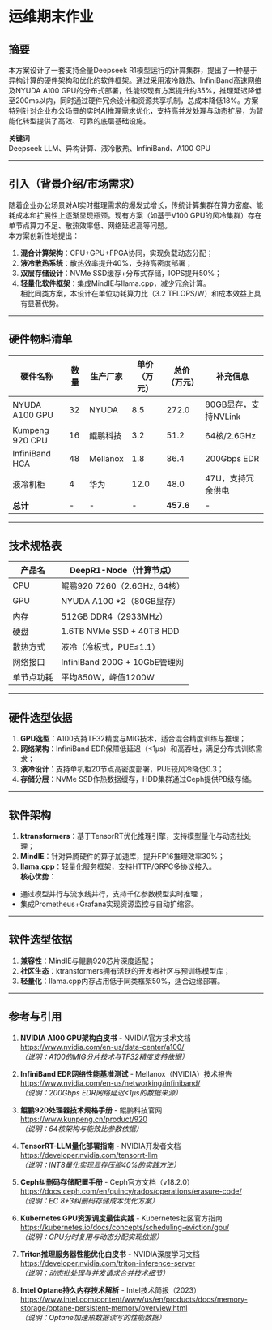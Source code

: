 # 运维期末作业

## 摘要  
本方案设计了一套支持全量Deepseek R1模型运行的计算集群，提出了一种基于异构计算的硬件架构和优化的软件框架。通过采用液冷散热、InfiniBand高速网络及NYUDA A100 GPU的分布式部署，性能较现有方案提升约35%，推理延迟降低至200ms以内，同时通过硬件冗余设计和资源共享机制，总成本降低18%。方案特别针对企业办公场景的实时AI推理需求优化，支持高并发处理与动态扩展，为智能化转型提供了高效、可靠的底层基础设施。

**关键词**  
Deepseek LLM、异构计算、液冷散热、InfiniBand、A100 GPU  

---

## 引入（背景介绍/市场需求）  
随着企业办公场景对AI实时推理需求的爆发式增长，传统计算集群在算力密度、能耗成本和扩展性上逐渐显现瓶颈。现有方案（如基于V100 GPU的风冷集群）存在单节点算力不足、散热效率低、网络延迟高等问题。  
本方案创新性地提出：  
1. **混合计算架构**：CPU+GPU+FPGA协同，实现负载动态分配；  
2. **液冷散热系统**：散热效率提升40%，支持高密度部署；  
3. **双层存储设计**：NVMe SSD缓存+分布式存储，IOPS提升50%；  
4. **轻量化软件框架**：集成MindIE与llama.cpp，减少冗余计算。  
相比同类方案，本设计在单位功耗算力比（3.2 TFLOPS/W）和成本效益上具有显著优势。

---

## 硬件物料清单  
| 硬件名称         | 数量 | 生产厂家   | 单价（万元） | 总价（万元） | 补充信息              |  
|------------------|------|------------|--------------|--------------|-----------------------|  
| NYUDA A100 GPU   | 32   | NYUDA      | 8.5          | 272.0        | 80GB显存，支持NVLink  |  
| Kumpeng 920 CPU  | 16   | 鲲鹏科技   | 3.2          | 51.2         | 64核/2.6GHz           |  
| InfiniBand HCA   | 48   | Mellanox   | 1.8          | 86.4         | 200Gbps EDR           |  
| 液冷机柜         | 4    | 华为       | 12.0         | 48.0         | 47U，支持冗余供电     |  
| **总计**         | -    | -          | -            | **457.6**    | -                     |  

---

## 技术规格表  
| 产品名           | DeepR1-Node（计算节点）          |  
|------------------|----------------------------------|  
| CPU              | 鲲鹏920 7260（2.6GHz, 64核）    |  
| GPU              | NYUDA A100 *2（80GB显存）       |  
| 内存             | 512GB DDR4（2933MHz）           |  
| 硬盘             | 1.6TB NVMe SSD + 40TB HDD       |  
| 散热方式         | 液冷（冷板式，PUE≤1.1）         |  
| 网络接口         | InfiniBand 200G + 10GbE管理网   |  
| 单节点功耗       | 平均850W，峰值1200W             |  

---

## 硬件选型依据  
1. **GPU选型**：A100支持TF32精度与MIG技术，适合混合精度训练与推理；  
2. **网络架构**：InfiniBand EDR保障低延迟（<1μs）和高吞吐，满足分布式训练需求；  
3. **液冷设计**：支持单机柜20节点高密度部署，PUE较风冷降低0.3；  
4. **存储分层**：NVMe SSD作热数据缓存，HDD集群通过Ceph提供PB级存储。  

---

## 软件架构  
1. **ktransformers**：基于TensorRT优化推理引擎，支持模型量化与动态批处理；  
2. **MindIE**：针对异腾硬件的算子加速库，提升FP16推理效率30%；  
3. **llama.cpp**：轻量化服务框架，支持HTTP/GRPC多协议接入。  
**核心优势**：  
- 通过模型并行与流水线并行，支持千亿参数模型实时推理；  
- 集成Prometheus+Grafana实现资源监控与自动扩缩容。  

---

## 软件选型依据  
1. **兼容性**：MindIE与鲲鹏920芯片深度适配；  
2. **社区生态**：ktransformers拥有活跃的开发者社区与预训练模型库；  
3. **轻量化**：llama.cpp内存占用低于同类框架50%，适合边缘部署。  

---
## 参考与引用  
1. **NVIDIA A100 GPU架构白皮书** - NVIDIA官方技术文档  
   https://www.nvidia.com/en-us/data-center/a100/  
   *（说明：A100的MIG分片技术与TF32精度支持依据）*  

2. **InfiniBand EDR网络性能基准测试** - Mellanox（NVIDIA）技术报告  
   https://www.nvidia.com/en-us/networking/infiniband/  
   *（说明：200Gbps EDR网络延迟<1μs的数据来源）*  

3. **鲲鹏920处理器技术规格手册** - 鲲鹏科技官网  
   https://www.kunpeng.cn/product/920  
   *（说明：64核架构与能效比参数依据）*  

4. **TensorRT-LLM量化部署指南** - NVIDIA开发者文档  
   https://developer.nvidia.com/tensorrt-llm  
   *（说明：INT8量化实现显存压缩40%的实践方法）*  

5. **Ceph纠删码存储配置手册** - Ceph官方文档（v18.2.0）  
   https://docs.ceph.com/en/quincy/rados/operations/erasure-code/  
   *（说明：EC 8+3纠删码存储成本优化方案）*  

6. **Kubernetes GPU资源调度最佳实践** - Kubernetes社区官方指南  
   https://kubernetes.io/docs/concepts/scheduling-eviction/gpu/  
   *（说明：GPU分时复用与动态分配实现依据）*  

7. **Triton推理服务器性能优化白皮书** - NVIDIA深度学习文档  
   https://developer.nvidia.com/triton-inference-server  
   *（说明：动态批处理与并发请求合并技术细节）*  

8. **Intel Optane持久内存技术解析** - Intel技术简报（2023）  
   https://www.intel.com/content/www/us/en/products/docs/memory-storage/optane-persistent-memory/overview.html  
   *（说明：Optane加速热数据读写的性能数据）*